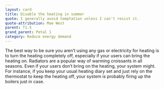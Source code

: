 ```yaml
---
layout: card
title: Disable the heating in summer
quote: I generally avoid temptation unless I can't resist it.
quote-attribution: Mae West 
parent: T1.5
grand_parent: Petal 1
category: Reduce energy demand
---
```


The best way to be sure you aren’t using any gas or electricity for heating is to turn the heating completely off, especially if your users can bring the heating on. Radiators are a popular way of warming croissants in all seasons.   Even if your users don’t bring on the heating, your system might. For instance, if you keep your usual heating diary set and just rely on the thermostat to keep the heating off, your system is probably firing up the boilers just in case.

